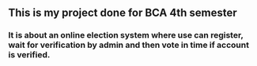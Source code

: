 ## This is my project done for BCA 4th semester 

### It is about an online election system where use can register, wait for verification  by admin and then vote in time if account is verified.
